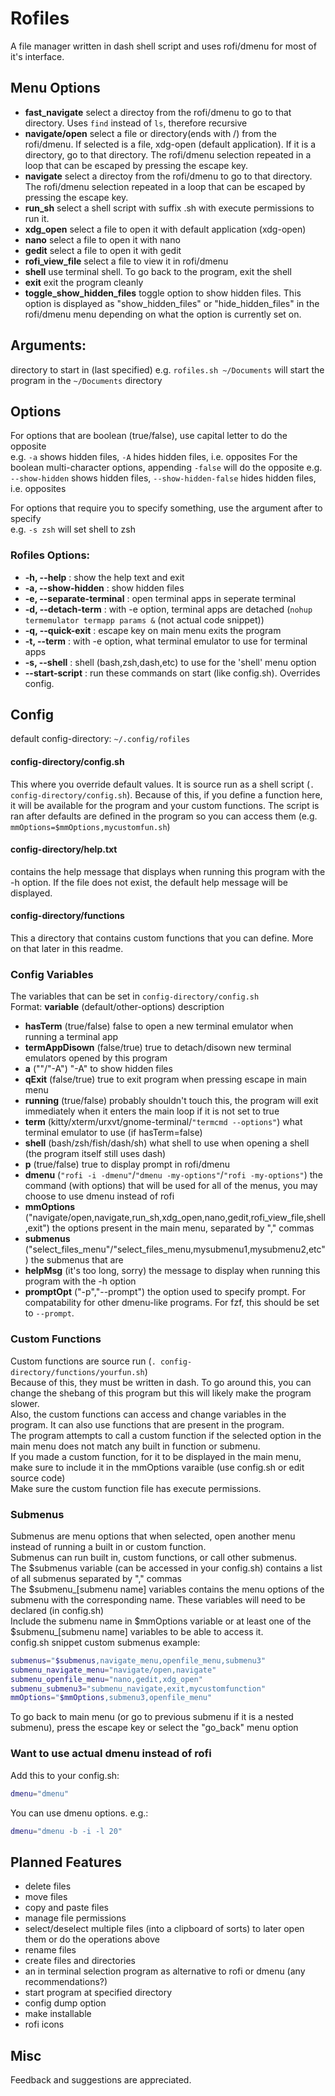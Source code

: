 # Rofiles
A file manager written in dash shell script and uses rofi/dmenu for most of it's interface.


## Menu Options
 - **fast_navigate** select a directoy from the rofi/dmenu to go to that directory. Uses `find` instead of `ls`, therefore recursive
 - **navigate/open**  select a file or directory(ends with /) from the rofi/dmenu. If selected is a file, xdg-open (default application). If it is a directory, go to that directory. The rofi/dmenu selection repeated in a loop that can be escaped by pressing the escape key.
 - **navigate**  select a directoy from the rofi/dmenu to go to that directory. The rofi/dmenu selection repeated in a loop that can be escaped by pressing the escape key.
 - **run\_sh** select a shell script with suffix .sh with execute permissions to run it.
 - **xdg\_open** select a file to open it with default application (xdg-open)
 - **nano** select a file to open it with nano
 - **gedit** select a file to open it with gedit
 - **rofi\_view\_file** select a file to view it in rofi/dmenu
 - **shell** use terminal shell. To go back to the program, exit the shell
 - **exit** exit the program cleanly
 - **toggle_show_hidden_files** toggle option to show hidden files. This option is displayed as "show\_hidden\_files" or "hide\_hidden\_files" in the rofi/dmenu menu depending on what the option is currently set on.

## Arguments:
directory to start in (last specified)
e.g. `rofiles.sh ~/Documents` will start the program in the `~/Documents` directory

## Options
For options that are boolean (true/false), use capital letter to do the opposite  
e.g. `-a` shows hidden files, `-A` hides hidden files, i.e. opposites
For the boolean multi-character options, appending `-false` will do the opposite
e.g. `--show-hidden` shows hidden files, `--show-hidden-false` hides hidden files, i.e. opposites

For options that require you to specify something, use the argument after to specify  
e.g. `-s zsh` will set shell to zsh

### Rofiles Options:
 - **-h, --help** : show the help text and exit
 - **-a, --show-hidden** : show hidden files
 - **-e, --separate-terminal** : open terminal apps in seperate terminal
 - **-d, --detach-term** : with -e option, terminal apps are detached (`nohup termemulator termapp params &` (not actual code snippet))
 - **-q, --quick-exit** : escape key on main menu exits the program
 - **-t, --term** : with -e option, what terminal emulator to use for terminal apps
 - **-s, --shell** : shell (bash,zsh,dash,etc) to use for the 'shell' menu option
 - **--start-script** : run these commands on start (like config.sh). Overrides config.

## Config
default config-directory: `~/.config/rofiles`  
#### config-directory/config.sh
This where you override default values. It is source run as a shell script (`. config-directory/config.sh`). Because of this, if you define a function here, it will be available for the program and your custom functions. The script is ran after defaults are defined in the program so you can access them (e.g. `mmOptions=$mmOptions,mycustomfun.sh`)  
#### config-directory/help.txt
contains the help message that displays when running this program with the -h option. If the file does not exist, the default help message will be displayed.  
#### config-directory/functions
This a directory that contains custom functions that you can define. More on that later in this readme.

### Config Variables
The variables that can be set in `config-directory/config.sh`  
Format: **variable** (default/other-options) description  
 - **hasTerm** (true/false) false to open a new terminal emulator when running a terminal app
 - **termAppDisown** (false/true) true to detach/disown new terminal emulators opened by this program
 - **a** (""/"-A") "-A" to show hidden files
 - **qExit** (false/true) true to exit program when pressing escape in main menu
 - **running** (true/false) probably shouldn't touch this, the program will exit immediately when it enters the main loop if it is not set to true
 - **term** (kitty/xterm/urxvt/gnome-terminal/`"termcmd --options"`) what terminal emulator to use (if hasTerm=false)
 - **shell** (bash/zsh/fish/dash/sh) what shell to use when opening a shell (the program itself still uses dash)
 - **p** (true/false) true to display prompt in rofi/dmenu
 - **dmenu** (`"rofi -i -dmenu"`/`"dmenu -my-options"`/`"rofi -my-options"`) the command (with options) that will be used for all of the menus, you may choose to use dmenu instead of rofi
 - **mmOptions** ("navigate/open,navigate,run\_sh,xdg\_open,nano,gedit,rofi\_view\_file,shell,exit") the options present in the main menu, separated by "," commas
 - **submenus** ("select\_files\_menu"/"select\_files\_menu,mysubmenu1,mysubmenu2,etc") the submenus that are
 - **helpMsg** (it's too long, sorry) the message to display when running this program with the -h option
 - **promptOpt** ("-p","--prompt") the option used to specify prompt. For compatability for other dmenu-like programs. For fzf, this should be set to `--prompt`.

### Custom Functions
Custom functions are source run (`. config-directory/functions/yourfun.sh`)  
Because of this, they must be written in dash. To go around this, you can change the shebang of this program but this will likely make the program slower.  
Also, the custom functions can access and change variables in the program. It can also use functions that are present in the program.  
The program attempts to call a custom function if the selected option in the main menu does not match any built in function or submenu.  
If you made a custom function, for it to be displayed in the main menu, make sure to include it in the mmOptions varaible (use config.sh or edit source code)  
Make sure the custom function file has execute permissions.

### Submenus
Submenus are menu options that when selected, open another menu instead of running a built in or custom function.  
Submenus can run built in, custom functions, or call other submenus.  
The $submenus variable (can be accessed in your config.sh) contains a list of all submenus separated by "," commas  
The $submenu\_\[submenu name\] variables contains the menu options of the submenu with the corresponding name. These variables will need to be declared (in config.sh)  
Include the submenu name in $mmOptions variable or at least one of the $submenu\_\[submenu name\] variables to be able to access it.  
config.sh snippet custom submenus example:
```sh
submenus="$submenus,navigate_menu,openfile_menu,submenu3"
submenu_navigate_menu="navigate/open,navigate"
submenu_openfile_menu="nano,gedit,xdg_open"
submenu_submenu3="submenu_navigate,exit,mycustomfunction"
mmOptions="$mmOptions,submenu3,openfile_menu"
```
To go back to main menu (or go to previous submenu if it is a nested submenu), press the escape key or select the "go_back" menu option


### Want to use actual dmenu instead of rofi
Add this to your config.sh:  
```sh
dmenu="dmenu"
```
You can use dmenu options. e.g.: 
```sh
dmenu="dmenu -b -i -l 20"
```

## Planned Features
 - delete files
 - move files
 - copy and paste files
 - manage file permissions
 - select/deselect multiple files (into a clipboard of sorts) to later open them or do the operations above
 - rename files
 - create files and directories
 - an in terminal selection program as alternative to rofi or dmenu (any recommendations?)
 - start program at specified directory
 - config dump option
 - make installable
 - rofi icons
 
## Misc
 Feedback and suggestions are appreciated.
